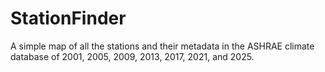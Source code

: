 # StationFinder

A simple map of all the stations and their metadata in the ASHRAE climate database of 2001, 2005, 2009, 2013, 2017, 2021, and 2025.
